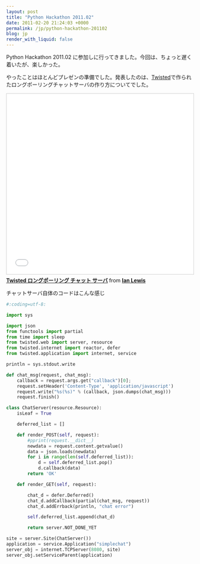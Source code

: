 ```yaml
---
layout: post
title: "Python Hackathon 2011.02"
date: 2011-02-20 21:24:03 +0000
permalink: /jp/python-hackathon-201102
blog: jp
render_with_liquid: false
---
```


Python Hackathon 2011.02 に参加しに行ってきました。今回は、ちょっと遅く着いたが、楽しかった。

やったことはほとんどプレゼンの準備でした。発表したのは、[Twisted](http://twistedmatrix.com/)で作られたロングポーリングチャットサーバの作り方についてでした。

<iframe src="//www.slideshare.net/slideshow/embed_code/key/xrp8u56T9XPIn0" width="595" height="485" frameborder="0" marginwidth="0" marginheight="0" scrolling="no" style="border:1px solid #CCC; border-width:1px; margin-bottom:5px; max-width: 100%;" allowfullscreen> </iframe> <div style="margin-bottom:5px"> <strong> <a href="//www.slideshare.net/IanMLewis/twisted" title="Twisted ロングポーリング チャット サーバ" target="_blank">Twisted ロングポーリング チャット サーバ</a> </strong> from <strong><a href="https://www.slideshare.net/IanMLewis" target="_blank">Ian Lewis</a></strong> </div>

チャットサーバ自体のコードはこんな感じ

```python
#:coding=utf-8:

import sys

import json
from functools import partial
from time import sleep
from twisted.web import server, resource
from twisted.internet import reactor, defer
from twisted.application import internet, service

println = sys.stdout.write

def chat_msg(request, chat_msg):
    callback = request.args.get("callback")[0];
    request.setHeader('Content-Type', 'application/javascript')
    request.write("%s(%s)" % (callback, json.dumps(chat_msg)))
    request.finish()

class ChatServer(resource.Resource):
    isLeaf = True

    deferred_list = []

    def render_POST(self, request):
        #pprint(request.__dict__)
        newdata = request.content.getvalue()
        data = json.loads(newdata)
        for i in range(len(self.deferred_list)):
            d = self.deferred_list.pop()
            d.callback(data)
        return 'OK'

    def render_GET(self, request):

        chat_d = defer.Deferred()
        chat_d.addCallback(partial(chat_msg, request))
        chat_d.addErrback(println, "chat error")

        self.deferred_list.append(chat_d)

        return server.NOT_DONE_YET

site = server.Site(ChatServer())
application = service.Application("simplechat")
server_obj = internet.TCPServer(8080, site)
server_obj.setServiceParent(application)
```
